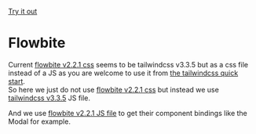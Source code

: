 [Try it out](https://vizua3d.github.io/ArcelorMittalDemo/)

# Flowbite
Current [flowbite v2.2.1 css](https://cdnjs.cloudflare.com/ajax/libs/flowbite/2.2.1/flowbite.min.js) seems to be tailwindcss v3.3.5 but as a css file instead of a JS as you are welcome to use it from [the tailwindcss quick start](https://tailwindcss.com/docs/installation/play-cdn).  
So here we just do not use [flowbite v2.2.1 css](https://cdnjs.cloudflare.com/ajax/libs/flowbite/2.2.1/flowbite.min.js) but instead we use [tailwindcss v3.3.5](https://cdn.tailwindcss.com/3.4.1) JS file.

And we use [flowbite v2.2.1 JS file](https://cdnjs.cloudflare.com/ajax/libs/flowbite/2.2.1/flowbite.min.js) to get their component bindings like the Modal for example.

